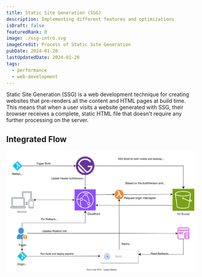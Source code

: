 ```yaml
---
title: Static Site Generation (SSG)
description: Implementing different features and optimizations
isDraft: false
featuredRank: 0
image: ./ssg-intro.svg
imageCredit: Process of Static Site Generation
pubDate: 2024-01-20
lastUpdatedDate: 2024-01-20
tags:
  - performance
  - web-development
---
```


Static Site Generation (SSG) is a web development technique for creating websites that pre-renders all the content and HTML pages at build time. This means that when a user visits a website generated with SSG, their browser receives a complete, static HTML file that doesn't require any further processing on the server.

## Integrated Flow

![SSG Cloudfront Architecture Diagram](./ssg-cloudfront-arch.svg)
